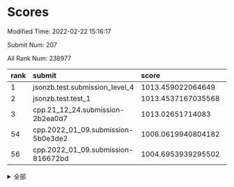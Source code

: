 # Scores

Modified Time: 2022-02-22 15:16:17

Submit Num: 207

All Rank Num: 238977

| rank |               submit               |       score        |       sigma        | pk_num |
| :--- | :--------------------------------- | :----------------- | :----------------- | :----- |
| 1    | jsonzb.test.submission_level_4     | 1013.459022064649  | 0.7975431160633483 | 4619   |
| 2    | jsonzb.test.test_1                 | 1013.4537167035568 | 0.8216599624768449 | 4618   |
| 3    | cpp.21_12_24.submission-2b2ea0d7   | 1013.02651714083   | 0.8091053619710921 | 4617   |
| 54   | cpp.2022_01_09.submission-5b0e3de2 | 1006.0619940804182 | 0.73027364659051   | 4620   |
| 56   | cpp.2022_01_09.submission-816672bd | 1004.6953939295502 | 0.7234899588665122 | 4618   |


<details>
<summary>全部</summary>

| rank |                 submit                 |       score        |       sigma        | pk_num |
| :--- | :------------------------------------- | :----------------- | :----------------- | :----- |
| 1    | jsonzb.test.submission_level_4         | 1013.459022064649  | 0.7975431160633483 | 4619   |
| 2    | jsonzb.test.test_1                     | 1013.4537167035568 | 0.8216599624768449 | 4618   |
| 3    | cpp.21_12_24.submission-2b2ea0d7       | 1013.02651714083   | 0.8091053619710921 | 4617   |
| 4    | gobigger.level_3.submission_level_3_34 | 1011.8540037129302 | 0.8016458017389304 | 4618   |
| 5    | gobigger.level_3.submission_level_3_30 | 1011.6394161484675 | 0.8043755845216412 | 4618   |
| 6    | gobigger.level_3.submission_level_3_11 | 1011.2346958223917 | 0.7671500572555734 | 4612   |
| 7    | gobigger.level_3.submission_level_3_48 | 1011.0982918459288 | 0.8008185598893264 | 4616   |
| 8    | gobigger.level_3.submission_level_3_9  | 1011.0168201435341 | 0.7766035891328052 | 4621   |
| 9    | gobigger.level_3.submission_level_3_4  | 1010.8754171946985 | 0.7723766891697241 | 4614   |
| 10   | gobigger.level_3.submission_level_3_44 | 1010.8692723755585 | 0.7643777806849089 | 4619   |
| 11   | gobigger.level_3.submission_level_3_7  | 1010.8111782068393 | 0.7653446735773028 | 4622   |
| 12   | gobigger.level_3.submission_level_3_35 | 1010.7638203594287 | 0.7809260482780507 | 4621   |
| 13   | gobigger.level_3.submission_level_3_21 | 1010.7450119316684 | 0.732822438138853  | 4613   |
| 14   | gobigger.level_3.submission_level_3_49 | 1010.6858879298637 | 0.7667138993401655 | 4617   |
| 15   | gobigger.level_3.submission_level_3_27 | 1010.5931410674098 | 0.772822223860679  | 4620   |
| 16   | gobigger.level_3.submission_level_3_20 | 1010.5695137695969 | 0.7367644950089486 | 4616   |
| 17   | gobigger.level_3.submission_level_3_1  | 1010.5564788424983 | 0.7620667898369923 | 4612   |
| 18   | gobigger.level_3.submission_level_3_32 | 1010.2504619275162 | 0.7646577864562734 | 4611   |
| 19   | gobigger.level_3.submission_level_3_37 | 1010.1950396802432 | 0.761674488876273  | 4616   |
| 20   | gobigger.level_3.submission_level_3_40 | 1010.1713533947185 | 0.7681468782804809 | 4619   |
| 21   | gobigger.level_3.submission_level_3_25 | 1010.1538841093877 | 0.7576322726424277 | 4616   |
| 22   | gobigger.level_3.submission_level_3_18 | 1010.1505427230663 | 0.7319774493778057 | 4616   |
| 23   | gobigger.level_3.submission_level_3_17 | 1010.1274956062344 | 0.7919315601371785 | 4620   |
| 24   | gobigger.level_3.submission_level_3_46 | 1010.1132680584434 | 0.7755224033353013 | 4621   |
| 25   | gobigger.level_3.submission_level_3_6  | 1010.0873553813346 | 0.7715580476508681 | 4617   |
| 26   | gobigger.level_3.submission_level_3_31 | 1010.0743116963349 | 0.7634068164650087 | 4623   |
| 27   | gobigger.level_3.submission_level_3_28 | 1010.0283661385765 | 0.7711296073973639 | 4621   |
| 28   | gobigger.level_3.submission_level_3_42 | 1010.0197413755659 | 0.7715575482203361 | 4621   |
| 29   | gobigger.level_3.submission_level_3_38 | 1009.992970566003  | 0.7629041592630047 | 4620   |
| 30   | gobigger.level_3.submission_level_3_43 | 1009.8573202897077 | 0.7606970661315762 | 4620   |
| 31   | gobigger.level_3.submission_level_3_2  | 1009.851144638949  | 0.7546238090778628 | 4616   |
| 32   | gobigger.level_3.submission_level_3_33 | 1009.8113772387759 | 0.7593893328587704 | 4622   |
| 33   | gobigger.level_3.submission_level_3_12 | 1009.7610640829414 | 0.7563505843834    | 4618   |
| 34   | gobigger.level_3.submission_level_3_24 | 1009.7257119805687 | 0.7557314273534116 | 4616   |
| 35   | gobigger.level_3.submission_level_3_41 | 1009.7164979398913 | 0.7516371959512912 | 4617   |
| 36   | gobigger.level_3.submission_level_3_29 | 1009.6852584469681 | 0.7529544508117199 | 4618   |
| 37   | gobigger.level_3.submission_level_3_8  | 1009.6676759041031 | 0.7811913904574368 | 4622   |
| 38   | gobigger.level_3.submission_level_3_5  | 1009.6646638662614 | 0.7479283667943111 | 4618   |
| 39   | gobigger.level_3.submission_level_3_16 | 1009.5994547355066 | 0.7702625721491783 | 4621   |
| 40   | gobigger.level_3.submission_level_3_15 | 1009.5861250292959 | 0.7410270176209055 | 4619   |
| 41   | gobigger.level_3.submission_level_3_36 | 1009.5041723083124 | 0.7725088300809123 | 4613   |
| 42   | gobigger.level_3.submission_level_3_10 | 1009.4424878359227 | 0.7465063866241084 | 4615   |
| 43   | gobigger.level_3.submission_level_3_47 | 1009.4087705630515 | 0.7713701013029056 | 4624   |
| 44   | gobigger.level_3.submission_level_3_14 | 1009.3306564376304 | 0.7494406720861129 | 4620   |
| 45   | gobigger.level_3.submission_level_3_23 | 1009.3013264516933 | 0.7431115834274321 | 4617   |
| 46   | gobigger.level_3.submission_level_3_45 | 1009.2860695476252 | 0.7477997780662715 | 4617   |
| 47   | gobigger.level_3.submission_level_3_13 | 1009.2425371995964 | 0.7565504261807502 | 4620   |
| 48   | gobigger.level_3.submission_level_3_3  | 1009.1145887355221 | 0.7666262376586139 | 4615   |
| 49   | gobigger.level_3.submission_level_3_26 | 1008.9956771970031 | 0.7481760951771849 | 4618   |
| 50   | gobigger.level_3.submission_level_3_19 | 1008.9601758779697 | 0.7672158964396762 | 4619   |
| 51   | gobigger.level_3.submission_level_3_39 | 1008.7289628387083 | 0.7443094140653363 | 4617   |
| 52   | gobigger.level_3.submission_level_3_22 | 1008.6662867223923 | 0.7749685898139709 | 4625   |
| 53   | gobigger.level_3.submission_level_3_0  | 1007.9319349681551 | 0.7490704117420497 | 4618   |
| 54   | cpp.2022_01_09.submission-5b0e3de2     | 1006.0619940804182 | 0.73027364659051   | 4620   |
| 55   | gobigger.level_1.submission_level_1_14 | 1004.9081212773604 | 0.7407853661835999 | 4620   |
| 56   | cpp.2022_01_09.submission-816672bd     | 1004.6953939295502 | 0.7234899588665122 | 4618   |
| 57   | gobigger.level_1.submission_level_1_48 | 1004.5480756038513 | 0.7280755305726184 | 4618   |
| 58   | gobigger.level_1.submission_level_1_44 | 1004.5297699659666 | 0.7303317917128312 | 4619   |
| 59   | gobigger.level_1.submission_level_1_2  | 1004.2410415088339 | 0.7160669421660313 | 4617   |
| 60   | gobigger.level_1.submission_level_1_27 | 1004.0376456240552 | 0.7100999690179621 | 4621   |
| 61   | gobigger.level_1.submission_level_1_9  | 1004.0331980503526 | 0.7350488645237708 | 4615   |
| 62   | gobigger.level_1.submission_level_1_38 | 1004.0172979441004 | 0.729295340573563  | 4618   |
| 63   | gobigger.level_1.submission_level_1_31 | 1003.8595251921763 | 0.7252341273090211 | 4621   |
| 64   | gobigger.level_1.submission_level_1_15 | 1003.7616341266778 | 0.7049201097900784 | 4621   |
| 65   | gobigger.level_1.submission_level_1_39 | 1003.7485261798383 | 0.7231287718738835 | 4616   |
| 66   | gobigger.level_1.submission_level_1_41 | 1003.696614870637  | 0.7117594388011296 | 4620   |
| 67   | gobigger.level_1.submission_level_1_47 | 1003.6662759271875 | 0.7148577345045877 | 4620   |
| 68   | gobigger.level_1.submission_level_1_21 | 1003.6632677992613 | 0.7132988559164065 | 4616   |
| 69   | gobigger.level_1.submission_level_1_1  | 1003.6064766285316 | 0.7142807122292407 | 4618   |
| 70   | gobigger.level_1.submission_level_1_12 | 1003.5966267698868 | 0.7233917731136392 | 4624   |
| 71   | gobigger.level_1.submission_level_1_26 | 1003.4962938950162 | 0.721133844154791  | 4618   |
| 72   | gobigger.level_1.submission_level_1_28 | 1003.444347481512  | 0.7119060392798805 | 4621   |
| 73   | gobigger.level_1.submission_level_1_25 | 1003.4201117179902 | 0.7072696588352082 | 4624   |
| 74   | gobigger.level_1.submission_level_1_30 | 1003.2724447739212 | 0.7139667726360479 | 4620   |
| 75   | gobigger.level_1.submission_level_1_5  | 1003.2685615591932 | 0.708976230710959  | 4619   |
| 76   | gobigger.level_1.submission_level_1_8  | 1003.224222701292  | 0.7161280984619538 | 4616   |
| 77   | gobigger.level_1.submission_level_1_16 | 1003.1482988509842 | 0.7198426044219357 | 4614   |
| 78   | gobigger.level_1.submission_level_1_17 | 1003.1078535178534 | 0.7085999176126613 | 4614   |
| 79   | gobigger.level_1.submission_level_1_37 | 1003.1013603048154 | 0.7097675569487568 | 4614   |
| 80   | gobigger.level_1.submission_level_1_33 | 1003.0913201594706 | 0.7084192358294165 | 4621   |
| 81   | gobigger.level_1.submission_level_1_19 | 1003.0231432163046 | 0.709481878773851  | 4620   |
| 82   | gobigger.level_1.submission_level_1_36 | 1002.9435152834136 | 0.7132621120151438 | 4615   |
| 83   | gobigger.level_1.submission_level_1_3  | 1002.9057227352199 | 0.7234579183603249 | 4616   |
| 84   | gobigger.level_1.submission_level_1_46 | 1002.8869451539978 | 0.7173702961897368 | 4614   |
| 85   | gobigger.level_1.submission_level_1_0  | 1002.8764858005643 | 0.7179432491634377 | 4621   |
| 86   | gobigger.level_1.submission_level_1_29 | 1002.8730471523413 | 0.714507891252142  | 4617   |
| 87   | gobigger.level_1.submission_level_1_49 | 1002.8606566810072 | 0.7096388006408384 | 4622   |
| 88   | gobigger.level_1.submission_level_1_34 | 1002.8384430794296 | 0.7058126228499058 | 4615   |
| 89   | gobigger.level_1.submission_level_1_43 | 1002.7332380844093 | 0.7066297455372123 | 4613   |
| 90   | gobigger.level_1.submission_level_1_18 | 1002.729010093784  | 0.7140052296384927 | 4611   |
| 91   | gobigger.level_1.submission_level_1_10 | 1002.6771791310751 | 0.7229079951167928 | 4617   |
| 92   | gobigger.level_1.submission_level_1_32 | 1002.6266931631213 | 0.7051759579597292 | 4617   |
| 93   | gobigger.level_1.submission_level_1_24 | 1002.553519256402  | 0.7139821682382591 | 4620   |
| 94   | gobigger.level_1.submission_level_1_11 | 1002.5470000713775 | 0.7126343534042939 | 4615   |
| 95   | gobigger.level_1.submission_level_1_4  | 1002.5142559759976 | 0.718419790338529  | 4612   |
| 96   | gobigger.level_1.submission_level_1_40 | 1002.4519130510847 | 0.7112238446238339 | 4616   |
| 97   | gobigger.level_1.submission_level_1_6  | 1002.4357041916378 | 0.7060108768117734 | 4618   |
| 98   | gobigger.level_1.submission_level_1_13 | 1002.4350489815245 | 0.7012670051291294 | 4618   |
| 99   | gobigger.level_1.submission_level_1_42 | 1002.4204517669383 | 0.7050628546989645 | 4619   |
| 100  | gobigger.level_1.submission_level_1_45 | 1002.3085527803554 | 0.7089338693583742 | 4621   |
| 101  | gobigger.level_1.submission_level_1_20 | 1002.2121403165344 | 0.7186750370207089 | 4620   |
| 102  | gobigger.level_1.submission_level_1_7  | 1002.1687623870796 | 0.7126090256769311 | 4617   |
| 103  | gobigger.level_1.submission_level_1_35 | 1002.074526807364  | 0.7096027173707661 | 4621   |
| 104  | gobigger.level_1.submission_level_1_22 | 1001.6798555013075 | 0.7036264014756659 | 4618   |
| 105  | gobigger.level_1.submission_level_1_23 | 1001.6647893306355 | 0.7136259646349011 | 4613   |
| 106  | gobigger.random.submission_random_9    | 997.3339921820478  | 0.7143961963467443 | 4620   |
| 107  | gobigger.random.submission_random_2    | 997.176607277211   | 0.7174618133245709 | 4622   |
| 108  | gobigger.random.submission_random_7    | 997.1649742328717  | 0.7127247553193111 | 4613   |
| 109  | gobigger.random.submission_random_5    | 997.117856534488   | 0.7103390830125049 | 4619   |
| 110  | gobigger.random.submission_random_3    | 996.9880478379888  | 0.7142825327590824 | 4619   |
| 111  | gobigger.random.submission_random_18   | 996.9630598803332  | 0.7045177653673262 | 4617   |
| 112  | gobigger.random.submission_random_46   | 996.8691248863612  | 0.700388923376276  | 4619   |
| 113  | gobigger.random.submission_random_14   | 996.7798186532452  | 0.7004684570569405 | 4619   |
| 114  | gobigger.random.submission_random_27   | 996.7733246207927  | 0.7075414491994785 | 4615   |
| 115  | gobigger.random.submission_random_4    | 996.543832274876   | 0.6978222039199136 | 4616   |
| 116  | gobigger.random.submission_random_42   | 996.5014014844666  | 0.7191067198466501 | 4615   |
| 117  | gobigger.random.submission_random_47   | 996.4884939497293  | 0.7126732109489214 | 4615   |
| 118  | gobigger.random.submission_random_11   | 996.4020055975054  | 0.7271202211283189 | 4612   |
| 119  | gobigger.random.submission_random_12   | 996.3752969069915  | 0.714411779409435  | 4617   |
| 120  | gobigger.random.submission_random_8    | 996.3602742384547  | 0.713851131000196  | 4618   |
| 121  | gobigger.random.submission_random_39   | 996.3468772655535  | 0.7135297917193453 | 4620   |
| 122  | gobigger.random.submission_random_30   | 996.2709241426682  | 0.7186208574380294 | 4620   |
| 123  | gobigger.random.submission_random_1    | 996.27092038043    | 0.7146602920235182 | 4620   |
| 124  | gobigger.random.submission_random_43   | 996.2600758995746  | 0.6930274937494719 | 4616   |
| 125  | gobigger.random.submission_random_41   | 996.2578747471869  | 0.7121751977022892 | 4619   |
| 126  | gobigger.random.submission_random_22   | 996.2543401457145  | 0.7061373209612554 | 4618   |
| 127  | gobigger.random.submission_random_38   | 996.2474072438     | 0.7115310748178938 | 4615   |
| 128  | gobigger.random.submission_random_19   | 996.1836523935336  | 0.7058194484502858 | 4616   |
| 129  | gobigger.random.submission_random_31   | 996.1133371995237  | 0.6999645237176924 | 4617   |
| 130  | gobigger.random.submission_random_36   | 996.0471277959688  | 0.706285991457534  | 4617   |
| 131  | gobigger.random.submission_random_10   | 995.9395380506908  | 0.7077097063060255 | 4621   |
| 132  | gobigger.random.submission_random_35   | 995.882248608769   | 0.7100568004549267 | 4617   |
| 133  | gobigger.random.submission_random_29   | 995.8707068833869  | 0.7103378774385235 | 4613   |
| 134  | gobigger.random.submission_random_33   | 995.8083046475283  | 0.7037525242389334 | 4617   |
| 135  | gobigger.random.submission_random_6    | 995.7741739488386  | 0.707007255569086  | 4619   |
| 136  | gobigger.random.submission_random_40   | 995.7501365570521  | 0.7128854353634405 | 4618   |
| 137  | gobigger.random.submission_random_0    | 995.7280789805332  | 0.7187866830581582 | 4617   |
| 138  | gobigger.random.submission_random_17   | 995.7260498299008  | 0.7074603650783479 | 4623   |
| 139  | gobigger.random.submission_random_24   | 995.7154002453134  | 0.713698370487655  | 4621   |
| 140  | gobigger.random.submission_random_48   | 995.6948998337731  | 0.7191294790842927 | 4616   |
| 141  | gobigger.random.submission_random_21   | 995.5473202256109  | 0.714276310093789  | 4620   |
| 142  | gobigger.random.submission_random_32   | 995.4436851155467  | 0.7013621062846255 | 4613   |
| 143  | gobigger.random.submission_random_37   | 995.3484264421103  | 0.7224211891361652 | 4619   |
| 144  | gobigger.random.submission_random_16   | 995.34740912126    | 0.7106818161068097 | 4622   |
| 145  | gobigger.random.submission_random_44   | 995.3302566188319  | 0.7108695609017215 | 4619   |
| 146  | gobigger.random.submission_random_45   | 995.3243403857421  | 0.7081254128756898 | 4619   |
| 147  | gobigger.random.submission_random_15   | 995.2964743588991  | 0.7119340732459897 | 4617   |
| 148  | gobigger.random.submission_random_28   | 995.2302145700797  | 0.7147229793094086 | 4619   |
| 149  | gobigger.random.submission_random_34   | 995.1445691021206  | 0.7195437531613935 | 4617   |
| 150  | gobigger.random.submission_random_49   | 995.1321028158512  | 0.7166134101251506 | 4618   |
| 151  | gobigger.random.submission_random_25   | 995.0876273574504  | 0.7254804355197721 | 4616   |
| 152  | gobigger.random.submission_random_13   | 994.9058716170158  | 0.7225288064745262 | 4619   |
| 153  | gobigger.random.submission_random_23   | 994.7886184397058  | 0.7223327272551207 | 4626   |
| 154  | gobigger.random.submission_random_26   | 994.7008600220422  | 0.7249726264098889 | 4615   |
| 155  | gobigger.level_2.submission_level_2_2  | 994.2943974782686  | 0.7306630817609311 | 4620   |
| 156  | gobigger.random.submission_random_20   | 994.033289915172   | 0.7256048387864519 | 4618   |
| 157  | gobigger.level_2.submission_level_2_4  | 993.9107453830128  | 0.7361053740126466 | 4619   |
| 158  | gobigger.level_2.submission_level_2_6  | 993.5534525922735  | 0.7362338318605068 | 4621   |
| 159  | gobigger.level_2.submission_level_2_23 | 993.3468562897402  | 0.7278942291574465 | 4615   |
| 160  | gobigger.level_2.submission_level_2_0  | 993.3407917357094  | 0.7367205769763691 | 4618   |
| 161  | gobigger.level_2.submission_level_2_34 | 993.3332580294791  | 0.7280493564022389 | 4620   |
| 162  | gobigger.level_2.submission_level_2_13 | 993.0345677308544  | 0.7441472843294621 | 4620   |
| 163  | gobigger.level_2.submission_level_2_48 | 993.0074662367107  | 0.7572459157337991 | 4618   |
| 164  | gobigger.level_2.submission_level_2_39 | 992.8910509979371  | 0.726592922166916  | 4614   |
| 165  | gobigger.level_2.submission_level_2_43 | 992.8049946976441  | 0.7227379666558954 | 4614   |
| 166  | gobigger.level_2.submission_level_2_31 | 992.7878595006539  | 0.7432451175920616 | 4618   |
| 167  | gobigger.level_2.submission_level_2_36 | 992.7792190953686  | 0.7430948806101302 | 4618   |
| 168  | gobigger.level_2.submission_level_2_10 | 992.6709633168681  | 0.7299118434006627 | 4621   |
| 169  | gobigger.level_2.submission_level_2_29 | 992.6591666234967  | 0.7475189726045274 | 4614   |
| 170  | gobigger.level_2.submission_level_2_25 | 992.5983004851557  | 0.7429932217314341 | 4619   |
| 171  | gobigger.level_2.submission_level_2_7  | 992.57087605342    | 0.7488668380388003 | 4614   |
| 172  | gobigger.level_2.submission_level_2_24 | 992.533162276396   | 0.7505130144709786 | 4620   |
| 173  | gobigger.level_2.submission_level_2_30 | 992.4863746873286  | 0.7373532045143316 | 4622   |
| 174  | gobigger.level_2.submission_level_2_18 | 992.419040167462   | 0.7363499820071058 | 4619   |
| 175  | gobigger.level_2.submission_level_2_3  | 992.4057800693046  | 0.7473706711770602 | 4622   |
| 176  | gobigger.level_2.submission_level_2_1  | 992.3760122023269  | 0.7333192689220324 | 4617   |
| 177  | gobigger.level_2.submission_level_2_37 | 992.3521846018854  | 0.739597057765534  | 4617   |
| 178  | gobigger.level_2.submission_level_2_11 | 992.3486717019496  | 0.737200090898024  | 4617   |
| 179  | gobigger.level_2.submission_level_2_32 | 992.3334980560751  | 0.7452618292139267 | 4620   |
| 180  | gobigger.level_2.submission_level_2_19 | 992.2498210335602  | 0.748945860521225  | 4622   |
| 181  | gobigger.level_2.submission_level_2_41 | 992.1096629028033  | 0.752847912245214  | 4614   |
| 182  | gobigger.level_2.submission_level_2_40 | 992.0674668104501  | 0.7593218755646012 | 4619   |
| 183  | gobigger.level_2.submission_level_2_22 | 992.0284317054936  | 0.7440215296092875 | 4617   |
| 184  | gobigger.level_2.submission_level_2_47 | 991.9744491548762  | 0.7345924523131977 | 4619   |
| 185  | gobigger.level_2.submission_level_2_14 | 991.9653849505905  | 0.7731576165828323 | 4618   |
| 186  | gobigger.level_2.submission_level_2_21 | 991.8717773021516  | 0.7211539865632088 | 4621   |
| 187  | gobigger.level_2.submission_level_2_35 | 991.8410704482451  | 0.7446169742193881 | 4618   |
| 188  | gobigger.level_2.submission_level_2_17 | 991.7885883516134  | 0.7370481934309195 | 4614   |
| 189  | gobigger.level_2.submission_level_2_49 | 991.7199567269346  | 0.7499602435403917 | 4620   |
| 190  | gobigger.level_2.submission_level_2_33 | 991.6573010666227  | 0.7489992285221637 | 4616   |
| 191  | gobigger.level_2.submission_level_2_15 | 991.5369069881519  | 0.7494109668066138 | 4615   |
| 192  | gobigger.level_2.submission_level_2_16 | 991.521041789146   | 0.743018232754381  | 4616   |
| 193  | gobigger.level_2.submission_level_2_42 | 991.4879844120574  | 0.7477048102308095 | 4609   |
| 194  | gobigger.level_2.submission_level_2_12 | 991.461862070098   | 0.7562175434148805 | 4619   |
| 195  | gobigger.level_2.submission_level_2_8  | 991.4081097243579  | 0.754262872186056  | 4615   |
| 196  | gobigger.level_2.submission_level_2_20 | 991.365469048539   | 0.7626602141364934 | 4617   |
| 197  | gobigger.level_2.submission_level_2_45 | 991.2819257969563  | 0.745693710791241  | 4619   |
| 198  | gobigger.level_2.submission_level_2_26 | 991.2754967941977  | 0.737163904227179  | 4617   |
| 199  | gobigger.level_2.submission_level_2_9  | 991.25090518388    | 0.7501267458759935 | 4620   |
| 200  | gobigger.level_2.submission_level_2_44 | 991.2406777846213  | 0.7684062856676214 | 4618   |
| 201  | gobigger.level_2.submission_level_2_5  | 991.0847168129734  | 0.7532330997029398 | 4622   |
| 202  | gobigger.level_2.submission_level_2_28 | 991.0762143541937  | 0.7559906218164983 | 4617   |
| 203  | gobigger.level_2.submission_level_2_38 | 990.8946413373855  | 0.756242203366717  | 4614   |
| 204  | gobigger.level_2.submission_level_2_27 | 990.5929463063369  | 0.7805191404928866 | 4622   |
| 205  | gobigger.level_2.submission_level_2_46 | 990.1293784027455  | 0.7570894940192241 | 4620   |
| 206  | gobigger.none.submission_none_0        | 979.3739034460907  | 1.1760911670697403 | 4616   |
| 207  | gobigger.none.submission_none_1        | 976.7132894609986  | 1.4088132544190304 | 4619   |

</details>